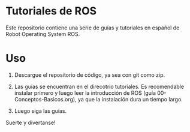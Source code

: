 # Tutoriales de ROS

Este repositorio contiene una serie de guías y tutoriales en español
de Robot Operating System ROS.

# Uso
1. Descargue el repositorio de código, ya sea con git como zip.

2. Las guías se encuentran en el direcotrio tutoriales. Es
recomendable instalar primero y luego leer la introducción de ROS (guía 00-Conceptos-Basicos.org), ya
que la instalación dura un tiempo largo.

3. Luego siga las guías.

Suerte y divertanse!
